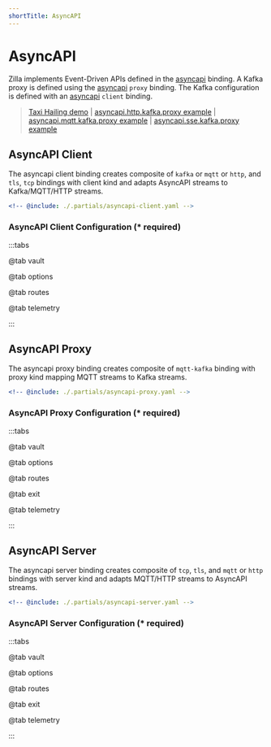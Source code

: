 ```yaml
---
shortTitle: AsyncAPI
---
```


# AsyncAPI

Zilla implements Event-Driven APIs defined in the [asyncapi](#asyncapi-client) binding. A Kafka proxy is defined using the [asyncapi](#asyncapi-proxy) `proxy` binding. The Kafka configuration is defined with an [asyncapi](#asyncapi-client) `client` binding.

> [Taxi Hailing demo](https://github.com/aklivity/zilla-demos/tree/main/taxi) | [asyncapi.http.kafka.proxy example](https://github.com/aklivity/zilla-examples/tree/main/asyncapi.http.kafka.proxy) | [asyncapi.mqtt.kafka.proxy example](https://github.com/aklivity/zilla-examples/tree/main/asyncapi.mqtt.kafka.proxy) | [asyncapi.sse.kafka.proxy example](https://github.com/aklivity/zilla-examples/tree/main/asyncapi.sse.kafka.proxy)

## AsyncAPI Client

The asyncapi client binding creates composite of `kafka` or `mqtt` or `http`, and `tls`, `tcp` bindings with client kind and adapts AsyncAPI streams to Kafka/MQTT/HTTP streams.

```yaml {3}
<!-- @include: ./.partials/asyncapi-client.yaml -->
```

### AsyncAPI Client Configuration (\* required)

:::tabs

@tab vault

<!-- @include: ./.partials/vault.md -->

@tab options

<!-- @include: ./.partials/asyncapi-options.md -->

@tab routes

<!-- @include: ./.partials/asyncapi-routes.md -->

@tab telemetry

<!-- @include: ./.partials/telemetry.md -->

:::

## AsyncAPI Proxy

The asyncapi proxy binding creates composite of `mqtt-kafka` binding with proxy kind mapping MQTT streams to Kafka streams.

```yaml
<!-- @include: ./.partials/asyncapi-proxy.yaml -->
```

### AsyncAPI Proxy Configuration (\* required)

:::tabs

@tab vault

<!-- @include: ./.partials/vault.md -->

@tab options

<!-- @include: ./.partials/asyncapi-options.md -->

@tab routes

<!-- @include: ./.partials/asyncapi-routes-with-exit.md -->

@tab exit

<!-- @include: ./.partials/exit.md -->

@tab telemetry

<!-- @include: ./.partials/telemetry.md -->

:::

## AsyncAPI Server

The asyncapi server binding creates composite of `tcp`, `tls`, and `mqtt` or `http` bindings with server kind and adapts MQTT/HTTP streams to AsyncAPI streams.

```yaml
<!-- @include: ./.partials/asyncapi-server.yaml -->
```

### AsyncAPI Server Configuration (\* required)

:::tabs

@tab vault

<!-- @include: ./.partials/vault.md -->

@tab options

<!-- @include: ./.partials/asyncapi-options.md -->

@tab routes

<!-- @include: ./.partials/asyncapi-routes-with-exit.md -->

@tab exit

<!-- @include: ./.partials/exit.md -->

@tab telemetry

<!-- @include: ./.partials/telemetry.md -->

:::
